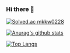 ### Hi there 👋

<!--
**mkwkw/mkwkw** is a ✨ _special_ ✨ repository because its `README.md` (this file) appears on your GitHub profile.

Here are some ideas to get you started:

- 🔭 I’m currently working on ...
- 🌱 I’m currently learning ...
- 👯 I’m looking to collaborate on ...
- 🤔 I’m looking for help with ...
- 💬 Ask me about ...
- 📫 How to reach me: ...
- 😄 Pronouns: ...
- ⚡ Fun fact: ...
-->


[![Solved.ac
mkkw0228](http://mazassumnida.wtf/api/v2/generate_badge?boj={mkkw0228})](https://solved.ac/{0228})

[![Anurag's github stats](https://github-readme-stats.vercel.app/api?username={mkwkw}&show_icons=true&theme={vue})](https://github.com/{mkwkw}/github-readme-stats)

[![Top Langs](https://github-readme-stats.vercel.app/api/top-langs/?username=mkwkw&layout=compact)](https://github.com/anuraghazra/github-readme-stats)
